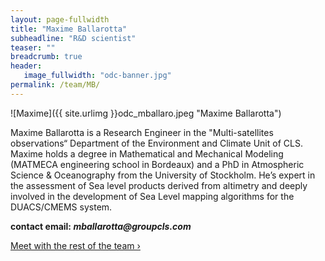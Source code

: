 ```yaml
---
layout: page-fullwidth
title: "Maxime Ballarotta"
subheadline: "R&D scientist"
teaser: ""
breadcrumb: true
header:
   image_fullwidth: "odc-banner.jpg"
permalink: /team/MB/
---
```


![Maxime]({{ site.urlimg }}odc_mballaro.jpeg "Maxime Ballarotta")

Maxime Ballarotta is a Research Engineer in the "Multi-satellites observations“ Department of the Environment and Climate Unit of CLS. Maxime holds a degree in Mathematical and Mechanical Modeling (MATMECA engineering school in Bordeaux) and a PhD in Atmospheric Science & Oceanography from the University of Stockholm. He’s expert in the assessment of Sea level products derived from altimetry and deeply involved in the development of Sea Level mapping algorithms for the DUACS/CMEMS system. 



**contact email: _mballarotta@groupcls.com_**

<a class="radius button small" href="{{ site.url }}{{ site.baseurl }}/team/">Meet with the rest of the team ›</a>


